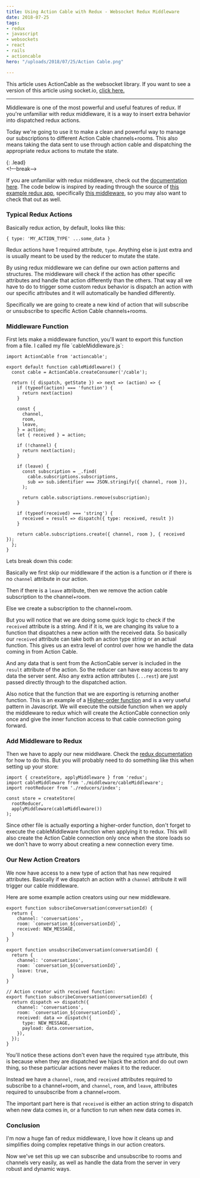 ```yaml
---
title: Using Action Cable with Redux - Websocket Redux Middleware
date: 2018-07-25
tags:
- redux
- javascript
- websockets
- react
- rails
- actioncable
hero: "/uploads/2018/07/25/Action Cable.png"

---
```

This article uses ActionCable as the websocket library. If you want to see a version of this article using socket.io, [click here.](/posts/using-socket-io-with-redux-websocket-redux-middleware "/posts/using-socket-io-with-redux-websocket-redux-middleware")

***

Middleware is one of the most powerful and useful features of redux. If you're unfamiliar with redux middleware, it is a way to insert extra behavior into dispatched redux actions.

Today we're going to use it to make a clean and powerful way to manage our subscriptions to different Action Cable channels+rooms. This also means taking the data sent to use through action cable and dispatching the appropriate redux actions to mutate the state.

{: .lead}  
<!–-break-–>

If you are unfamiliar with redux middleware, check out the [documentation here](https://redux.js.org/advanced/middleware "https://redux.js.org/advanced/middleware"). The code below is inspired by reading through the source of [this example redux app](https://github.com/erikras/react-redux-universal-hot-example "https://github.com/erikras/react-redux-universal-hot-example"), specifically [this middleware](https://github.com/erikras/react-redux-universal-hot-example/blob/master/src/redux/middleware/clientMiddleware.js "https://github.com/erikras/react-redux-universal-hot-example/blob/master/src/redux/middleware/clientMiddleware.js"), so you may also want to check that out as well.

### Typical Redux Actions

Basically redux action, by default, looks like this:

    { type: 'MY_ACTION_TYPE' ...some_data }

Redux actions have 1 required attribute, `type`. Anything else is just extra and is usually meant to be used by the reducer to mutate the state.

By using redux middleware we can define our own action patterns and structures. The middleware will check if the action has other specific attributes and handle that action differently than the others. That way all we have to do to trigger some custom redux behavior is dispatch an action with our specific attributes and it will automatically be handled differently.

Specifically we are going to create a new kind of action that will subscribe or unsubscribe to specific Action Cable channels+rooms.

### Middleware Function

First lets make a middleware function, you'll want to export this function from a file. I called my file \`cableMiddleware.js\`:

    import ActionCable from 'actioncable';
    
    export default function cableMiddleware() {
      const cable = ActionCable.createConsumer('/cable');
    
      return ({ dispatch, getState }) => next => (action) => {
        if (typeof(action) === 'function') {
          return next(action)
        }
    
        const {
          channel,
          room,
          leave,
        } = action;
        let { received } = action;
    
        if (!channel) {
          return next(action);
        }
    
        if (leave) {
          const subscription = _.find(
            cable.subscriptions.subscriptions,
            sub => sub.identifier === JSON.stringify({ channel, room }),
          );
    
          return cable.subscriptions.remove(subscription);
        }
    
        if (typeof(received) === 'string') {
          received = result => dispatch({ type: received, result })
        }
    
        return cable.subscriptions.create({ channel, room }, { received });
      };
    }

Lets break down this code:

Basically we first skip our middleware if the action is a function or if there is no `channel` attribute in our action.

Then if there is a `leave` attribute, then we remove the action cable subscription to the channel+room.

Else we create a subscription to the channel+room.

But you will notice that we are doing some quick logic to check if the `received` attribute is a string. And if it is, we are changing its value to a function that dispatches a new action with the received data. So basically our `received` attribute can take both an action type string or an actual function. This gives us an extra level of control over how we handle the data coming in from Action Cable.

And any data that is sent from the ActionCable server is included in the `result` attribute of the action. So the reducer can have easy access to any data the server sent. Also any extra action attributes (`...rest`) are just passed directly through to the dispatched action.

Also notice that the function that we are exporting is returning another function. This is an example of a [Higher-order function](https://en.wikipedia.org/wiki/Higher-order_function "https://en.wikipedia.org/wiki/Higher-order_function") and is a very useful pattern in Javascript. We will execute the outside function when we apply the middleware to redux which will create the ActionCable connection only once and give the inner function access to that cable connection going forward.

### Add Middleware to Redux

Then we have to apply our new middlware. Check the [redux documentation](https://redux.js.org/advanced/middleware#attempt-6-naively-applying-the-middleware "https://redux.js.org/advanced/middleware#attempt-6-naively-applying-the-middleware") for how to do this. But you will probably need to do something like this when setting up your store:

    import { createStore, applyMiddleware } from 'redux';
    import cableMiddleware from './middleware/cableMiddleware';
    import rootReducer from './reducers/index';
    
    const store = createStore(
      rootReducer,
      applyMiddleware(cableMiddleware())
    );

Since other file is actually exporting a higher-order function, don't forget to execute the cableMiddleware function when applying it to redux. This will also create the Action Cable connection only once when the store loads so we don't have to worry about creating a new connection every time.

### Our New Action Creators

We now have access to a new type of action that has new required attributes. Basically if we dispatch an action with a `channel` attribute it will trigger our cable middleware.

Here are some example action creators using our new middleware.

    export function subscribeConversation(conversationId) {
      return {
        channel: 'conversations',
        room: `conversation_${conversationId}`,
        received: NEW_MESSAGE,
      }
    }
    
    export function unsubscribeConversation(conversationId) {
      return {
        channel: 'conversations',
        room: `conversation_${conversationId}`,
        leave: true,
      }
    }
    
    // Action creator with received function:
    export function subscribeConversation(conversationId) {
      return dispatch => dispatch({
        channel: 'conversations',
        room: `conversation_${conversationId}`,
        received: data => dispatch({
          type: NEW_MESSAGE,
          payload: data.conversation,
        }),
      });
    }

You'll notice these actions don't even have the required `type` attribute, this is because when they are dispatched we hijack the action and do out own thing, so these particular actions never makes it to the reducer.

Instead we have a `channel`, `room`, and `received` attributes required to subscribe to a channel+room, and `channel`, `room`, and `leave`, attributes required to unsubscribe from a channel+room.

The important part here is that `received` is either an action string to dispatch when new data comes in, or a function to run when new data comes in.

### Conclusion

I'm now a huge fan of redux middleware, I love how it cleans up and simplifies doing complex repetative things in our action creators.

Now we've set this up we can subscribe and unsubscribe to rooms and channels very easily, as well as handle the data from the server in very robust and dynamic ways.
